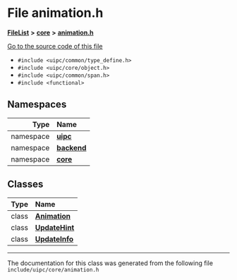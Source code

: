 

# File animation.h



[**FileList**](files.md) **>** [**core**](dir_eca9d1283f7cad9ff89c5ab44937d4d9.md) **>** [**animation.h**](animation_8h.md)

[Go to the source code of this file](animation_8h_source.md)



* `#include <uipc/common/type_define.h>`
* `#include <uipc/core/object.h>`
* `#include <uipc/common/span.h>`
* `#include <functional>`













## Namespaces

| Type | Name |
| ---: | :--- |
| namespace | [**uipc**](namespaceuipc.md) <br> |
| namespace | [**backend**](namespaceuipc_1_1backend.md) <br> |
| namespace | [**core**](namespaceuipc_1_1core.md) <br> |


## Classes

| Type | Name |
| ---: | :--- |
| class | [**Animation**](classuipc_1_1core_1_1_animation.md) <br> |
| class | [**UpdateHint**](classuipc_1_1core_1_1_animation_1_1_update_hint.md) <br> |
| class | [**UpdateInfo**](classuipc_1_1core_1_1_animation_1_1_update_info.md) <br> |



















































------------------------------
The documentation for this class was generated from the following file `include/uipc/core/animation.h`

